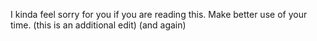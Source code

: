 I kinda feel sorry for you if you are reading this.
Make better use of your time.
(this is an additional edit) (and again)